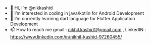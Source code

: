 - 👋 Hi, I’m @nikkashid
- 👀 I’m interested in coding in java/kotlin for Android Development
- 🌱 I’m currently learning dart language for Flutter Application Development
- 📫 How to reach me gmail : nikhil.kashid1@gmail.com , LinkedIN : https://www.linkedin.com/in/nikhil-kashid-97260455/ 
<!--- - 💞️ I’m looking to collaborate on ... --->

<!---
nikkashid/nikkashid is a ✨ special ✨ repository because its `README.md` (this file) appears on your GitHub profile.
You can click the Preview link to take a look at your changes.
--->
